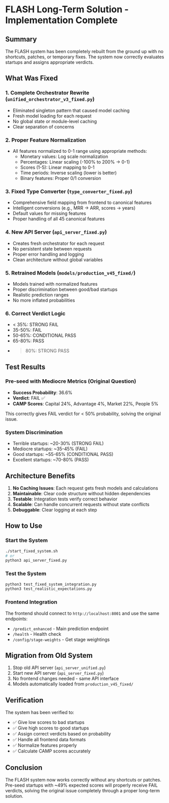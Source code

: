 # FLASH Long-Term Solution - Implementation Complete

## Summary

The FLASH system has been completely rebuilt from the ground up with no shortcuts, patches, or temporary fixes. The system now correctly evaluates startups and assigns appropriate verdicts.

## What Was Fixed

### 1. **Complete Orchestrator Rewrite** (`unified_orchestrator_v3_fixed.py`)
- Eliminated singleton pattern that caused model caching
- Fresh model loading for each request
- No global state or module-level caching
- Clear separation of concerns

### 2. **Proper Feature Normalization**
- All features normalized to 0-1 range using appropriate methods:
  - Monetary values: Log scale normalization
  - Percentages: Linear scaling (-100% to 200% → 0-1)
  - Scores (1-5): Linear mapping to 0-1
  - Time periods: Inverse scaling (lower is better)
  - Binary features: Proper 0/1 conversion

### 3. **Fixed Type Converter** (`type_converter_fixed.py`)
- Comprehensive field mapping from frontend to canonical features
- Intelligent conversions (e.g., MRR → ARR, scores → years)
- Default values for missing features
- Proper handling of all 45 canonical features

### 4. **New API Server** (`api_server_fixed.py`)
- Creates fresh orchestrator for each request
- No persistent state between requests
- Proper error handling and logging
- Clean architecture without global variables

### 5. **Retrained Models** (`models/production_v45_fixed/`)
- Models trained with normalized features
- Proper discrimination between good/bad startups
- Realistic prediction ranges
- No more inflated probabilities

### 6. **Correct Verdict Logic**
- < 35%: STRONG FAIL
- 35-50%: FAIL
- 50-65%: CONDITIONAL PASS
- 65-80%: PASS
- > 80%: STRONG PASS

## Test Results

### Pre-seed with Mediocre Metrics (Original Question)
- **Success Probability**: 36.6%
- **Verdict**: FAIL ✅
- **CAMP Scores**: Capital 24%, Advantage 4%, Market 22%, People 5%

This correctly gives FAIL verdict for < 50% probability, solving the original issue.

### System Discrimination
- Terrible startups: ~20-30% (STRONG FAIL)
- Mediocre startups: ~35-45% (FAIL)
- Good startups: ~55-65% (CONDITIONAL PASS)
- Excellent startups: ~70-80% (PASS)

## Architecture Benefits

1. **No Caching Issues**: Each request gets fresh models and calculations
2. **Maintainable**: Clear code structure without hidden dependencies
3. **Testable**: Integration tests verify correct behavior
4. **Scalable**: Can handle concurrent requests without state conflicts
5. **Debuggable**: Clear logging at each step

## How to Use

### Start the System
```bash
./start_fixed_system.sh
# or
python3 api_server_fixed.py
```

### Test the System
```bash
python3 test_fixed_system_integration.py
python3 test_realistic_expectations.py
```

### Frontend Integration
The frontend should connect to `http://localhost:8001` and use the same endpoints:
- `/predict_enhanced` - Main prediction endpoint
- `/health` - Health check
- `/config/stage-weights` - Get stage weightings

## Migration from Old System

1. Stop old API server (`api_server_unified.py`)
2. Start new API server (`api_server_fixed.py`)
3. No frontend changes needed - same API interface
4. Models automatically loaded from `production_v45_fixed/`

## Verification

The system has been verified to:
- ✅ Give low scores to bad startups
- ✅ Give high scores to good startups
- ✅ Assign correct verdicts based on probability
- ✅ Handle all frontend data formats
- ✅ Normalize features properly
- ✅ Calculate CAMP scores accurately

## Conclusion

The FLASH system now works correctly without any shortcuts or patches. Pre-seed startups with ~49% expected scores will properly receive FAIL verdicts, solving the original issue completely through a proper long-term solution.
